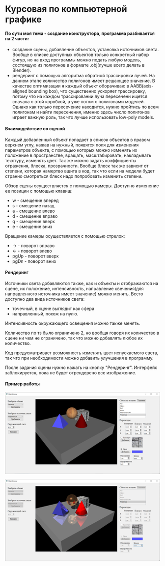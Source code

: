 # Курсовая по компьютерной графике

#### По сути моя тема - создание конструктора, программа разбивается на 2 части:
* создание сцены, добавление объектов, установка источников света. Вообще в списке доступных объектов только конкретный набор фигур, но на вход программы можно подать любую модель,
состоящую из полигонов в формате .obj(лучше всего делать в Blender).
* рендеринг с помощью алгоритма обратной трассировки лучей. На данном этапе количество полигонов имеет решающее значение. В качестве оптимизации я каждый объект оборачиваю в 
AABB(axis-aligned bounding box), что существенно ускоряет трассировку, потому что на каждом трассировании луча пересечени ищется сначала с этой коробкой, а уже потом с полигонами моделей.
Однако как только пересечение находится, нужно пройтись по всем полигонам и найти пересечения, именно здесь число полигонов играет важную роль, так что лучше использовать low-poly models.

#### Взаимодействие со сценой

Каждый добавленный объект попадает в список объектов в правом верхнем углу, нажав на нужный, появятся поля для изменения параметров объекта, с помощью которых можно 
изменять их положение в пространстве, вращать, масштабировать, накладывать текстуру, изменять цвет. Так же можно задать коэффициенты отражения, блеска, прозрачности.
Вообще блеск так же зависит от степени, которая намертво вшита в код, так что если на модели будет странно смотреться блеск надо попробовать изменить степени.

Обзор сцены осуществляется с помощью камеры. Доступно изменение ее позиции с помощью клавиш:
* w - смещение вперед
* s - смещение назад
* a - смещение влево
* d - смещение вправо
* q - смещение вверх
* e - смещение вниз

Вращение камеры осуществляется с помощью стрелок:
* -> - поворот вправо
* <-  - поворот влево
* pgUp - поворот вверх
* pgDn - поворот вниз

#### Рендеринг

Источники света добавляются также, как и объекты и отображаются на сцене, их положение, интенсивность, направление свечения(для направленного источника имеет значение) можно менять.
Всего доступно два вида источников света:
* точечный, в сцене выглядит как сфера
* направленный, похож на пулю.

Интенсивность окружающего освещения можно также менять.

Количество по тз было ограничено 2, но вообщя говоря их количество в сцене ни чем не ограничено, так что можно добавлять любое их количество.

Код предусматривает возможность изменять цвет испускаемого света, так что при необходимости можно добавить улучшения в программу.

После задания сцены нужно нажать на кнопку "Рендеринг". Интерфейс заблокируется, пока не будет отрендерено все изображение.

#### Пример работы

![Вид сцены на этапе ее конструирования](https://github.com/DmiAS/bmstu_CG_CP/blob/main/docs/constructor.png) 

![Изображение, полученное после трассировки](https://github.com/DmiAS/bmstu_CG_CP/blob/main/docs/final.png)
